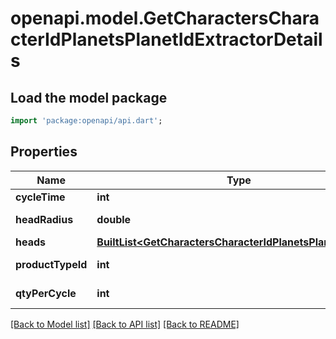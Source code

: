 # openapi.model.GetCharactersCharacterIdPlanetsPlanetIdExtractorDetails

## Load the model package
```dart
import 'package:openapi/api.dart';
```

## Properties
Name | Type | Description | Notes
------------ | ------------- | ------------- | -------------
**cycleTime** | **int** | in seconds | [optional] 
**headRadius** | **double** | head_radius number | [optional] 
**heads** | [**BuiltList&lt;GetCharactersCharacterIdPlanetsPlanetIdHead&gt;**](GetCharactersCharacterIdPlanetsPlanetIdHead.md) | heads array | 
**productTypeId** | **int** | product_type_id integer | [optional] 
**qtyPerCycle** | **int** | qty_per_cycle integer | [optional] 

[[Back to Model list]](../README.md#documentation-for-models) [[Back to API list]](../README.md#documentation-for-api-endpoints) [[Back to README]](../README.md)


